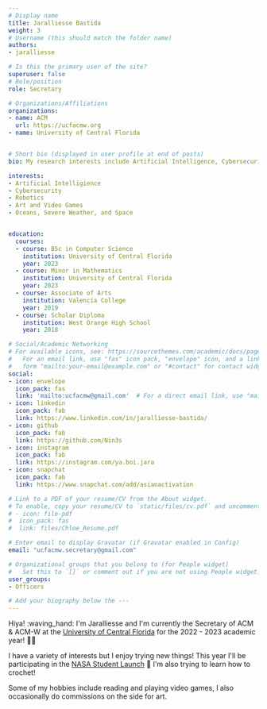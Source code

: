 ```yaml
---
# Display name
title: Jaralliesse Bastida
weight: 3
# Username (this should match the folder name)
authors:
- jaralliesse

# Is this the primary user of the site?
superuser: false
# Role/position
role: Secretary

# Organizations/Affiliations
organizations:
- name: ACM
  url: https://ucfacmw.org
- name: University of Central Florida


# Short bio (displayed in user profile at end of posts)
bio: My research interests include Artificial Intelligence, Cybersecurity, and Robotics

interests:
- Artificial Intelligience
- Cybersecurity
- Robotics
- Art and Video Games
- Oceans, Severe Weather, and Space


education:
  courses:
  - course: BSc in Computer Science
    institution: University of Central Florida
    year: 2023
  - course: Minor in Mathematics
    institution: University of Central Florida
    year: 2023
  - course: Associate of Arts
    institution: Valencia College
    year: 2019
  - course: Scholar Diploma
    institution: West Orange High School
    year: 2018

# Social/Academic Networking
# For available icons, see: https://sourcethemes.com/academic/docs/page-builder/#icons
#   For an email link, use "fas" icon pack, "envelope" icon, and a link in the
#   form "mailto:your-email@example.com" or "#contact" for contact widget.
social:
- icon: envelope
  icon_pack: fas
  link: 'mailto:ucfacmw@gmail.com'  # For a direct email link, use "mailto:test@example.org".
- icon: linkedin
  icon_pack: fab
  link: https://www.linkedin.com/in/jaralliesse-bastida/
- icon: github
  icon_pack: fab
  link: https://github.com/Nin3s
- icon: instagram
  icon_pack: fab
  link: https://instagram.com/ya.boi.jara
- icon: snapchat
  icon_pack: fab
  link: https://www.snapchat.com/add/asianactivation

# Link to a PDF of your resume/CV from the About widget.
# To enable, copy your resume/CV to `static/files/cv.pdf` and uncomment the lines below.
# - icon: file-pdf
#  icon_pack: fas
#  link: files/Chloe_Resume.pdf

# Enter email to display Gravatar (if Gravatar enabled in Config)
email: "ucfacmw.secretary@gmail.com"

# Organizational groups that you belong to (for People widget)
#   Set this to `[]` or comment out if you are not using People widget.
user_groups:
- Officers

# Add your biography below the ---
---
```


Hiya! :waving_hand: I'm Jaralliesse and I'm currently the Secretary of ACM & ACM-W at the [University of Central Florida](https://www.ucf.edu/) for the 2022 - 2023 academic year! :muscle::triumph:

I have a variety of interests but I enjoy trying new things! This year I'll be participating in the [NASA Student Launch](https://www.nasa.gov/stem/studentlaunch/home/index.html) :rocket: I'm also trying to learn how to crochet!

Some of my hobbies include reading and playing video games, I also occasionally do commissions on the side for art.